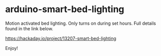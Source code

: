 # arduino-smart-bed-lighting

Motion activated bed lighting. Only turns on during set hours. Full details found in the link below.

https://hackaday.io/project/13207-smart-bed-lighting

Enjoy!
